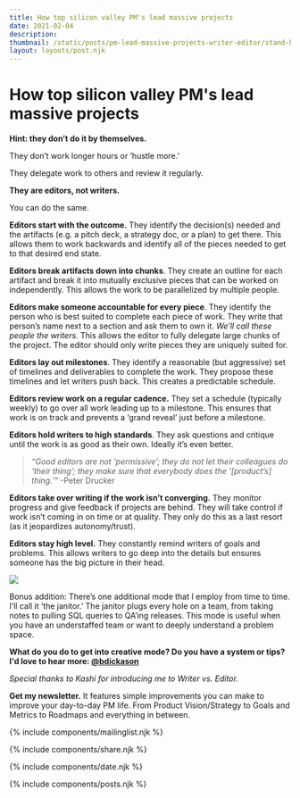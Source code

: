 ```yaml
---
title: How top silicon valley PM's lead massive projects
date: 2021-02-04
description: 
thumbnail: /static/posts/pm-lead-massive-projects-writer-editor/stand-by-me.jpg
layout: layouts/post.njk
---
```


# How top silicon valley PM's lead massive projects

**Hint: they don’t do it by themselves.** 

They don’t work longer hours or ‘hustle more.’

They delegate work to others and review it regularly.

**They are editors, not writers.**

You can do the same.

**Editors start with the outcome.** They identify the decision(s) needed and the artifacts (e.g. a pitch deck, a strategy doc, or a plan) to get there. This allows them to work backwards and identify all of the pieces needed to get to that desired end state.

**Editors break artifacts down into chunks**. They create an outline for each artifact and break it into mutually exclusive pieces that can be worked on independently. This allows the work to be parallelized by multiple people.

**Editors make someone accountable for every piece**. They identify the person who is best suited to complete each piece of work. They write that person’s name next to a section and ask them to own it. *We’ll call these people the writers.* This allows the editor to fully delegate large chunks of the project. The editor should only write pieces they are uniquely suited for.

**Editors lay out milestones**. They identify a reasonable (but aggressive) set of timelines and deliverables to complete the work. They propose these timelines and let writers push back. This creates a predictable schedule.

**Editors review work on a regular cadence.** They set a schedule (typically weekly) to go over all work leading up to a milestone. This ensures that work is on track and prevents a ‘grand reveal’ just before a milestone.

**Editors hold writers to high standards**. They ask questions and critique until the work is as good as their own. Ideally it’s even better. 
> *“Good editors are not ‘permissive’; they do not let their colleagues do ‘their thing’; they make sure that everybody does the ‘[product’s] thing.’”* -Peter Drucker

**Editors take over writing if the work isn’t converging.** They monitor progress and give feedback if projects are behind. They will take control if work isn’t coming in on time or at quality. They only do this as a last resort (as it jeopardizes autonomy/trust).

**Editors stay high level.** They constantly remind writers of goals and problems. This allows writers to go deep into the details but ensures someone has the big picture in their head.

<img src="{{ thumbnail }}" />

Bonus addition: There’s one additional mode that I employ from time to time. I’ll call it ‘the janitor.’ The janitor plugs every hole on a team, from taking notes to pulling SQL queries to QA’ing releases. This mode is useful when you have an understaffed team or want to deeply understand a problem space.

**What do you do to get into creative mode? Do you have a system or tips? I'd love to hear more: [@bdickason](http://twitter.com/bdickason)**

*Special thanks to Kashi for introducing me to Writer vs. Editor.*

<strong>Get my newsletter.</strong>  It features simple improvements you can make to improve your day-to-day PM life. From Product Vision/Strategy to Goals and Metrics to Roadmaps and everything in between.


{% include components/mailinglist.njk %}

{% include components/share.njk %}

{% include components/date.njk %}

{% include components/posts.njk %}
